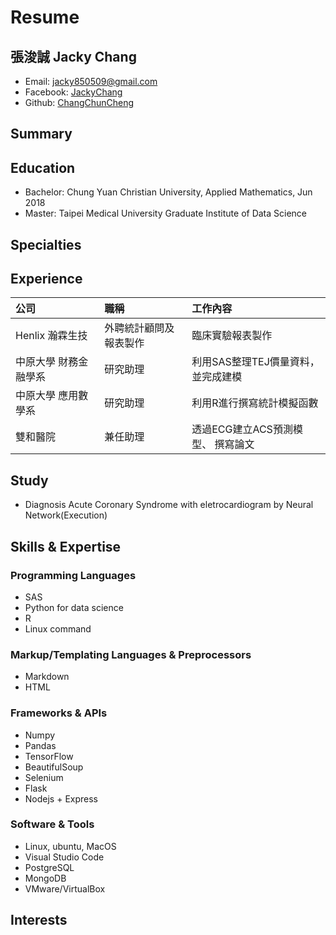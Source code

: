 # Resume

## 張浚誠 Jacky Chang

* Email: jacky850509@gmail.com
* Facebook: [JackyChang](https://www.facebook.com/profile.php?id=100004678897373)
* Github: [ChangChunCheng](https://github.com/ChangChunCheng)

## Summary

## Education

* Bachelor: Chung Yuan Christian University, Applied Mathematics, Jun 2018
* Master: Taipei Medical University Graduate Institute of Data Science

## Specialties

## Experience

| 公司 | 職稱 | 工作內容 |
| :--- | :--- | :--- |
| Henlix 瀚霖生技 | 外聘統計顧問及報表製作 | 臨床實驗報表製作 |
| 中原大學 財務金融學系 | 研究助理 | 利用SAS整理TEJ價量資料， 並完成建模 |
| 中原大學 應用數學系 | 研究助理 | 利用R進行撰寫統計模擬函數 |
| 雙和醫院 | 兼任助理 | 透過ECG建立ACS預測模型、 撰寫論文 |

## Study

* Diagnosis Acute Coronary Syndrome with eletrocardiogram by Neural Network\(Execution\)

## Skills & Expertise

### Programming Languages

* SAS
* Python for data science
* R
* Linux command

### Markup/Templating Languages & Preprocessors

* Markdown
* HTML

### Frameworks & APIs

* Numpy
* Pandas
* TensorFlow
* BeautifulSoup
* Selenium
* Flask
* Nodejs + Express

### Software & Tools

* Linux, ubuntu, MacOS
* Visual Studio Code
* PostgreSQL
* MongoDB
* VMware/VirtualBox

## Interests

